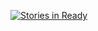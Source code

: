 [![Stories in Ready](https://badge.waffle.io/niklasae/niklasae.github.io.png?label=ready&title=Ready)](https://waffle.io/niklasae/niklasae.github.io)
